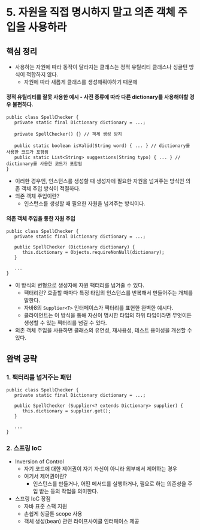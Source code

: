 # 5. 자원을 직접 명시하지 말고 의존 객체 주입을 사용하라

## 핵심 정리
 * 사용하는 자원에 따라 동작이 달라지는 클래스는 정적 유틸리티 클래스나 싱글턴 방식이 적합하지 않다.
    * 자원에 따라 새롭게 클래스를 생성해줘야하기 때문에

#### 정적 유틸리티를 잘못 사용한 예시 - 사전 종류에 따라 다른 dictionary를 사용해야할 경우 불편하다.
```
public class SpellChecker {
   private static final Dictionary dictionary = ...;

   private SpellChecker() {} // 객체 생성 방지

   public static boolean isValid(String word) { ... } // dictionary를 사용한 코드가 포함됨
   public static List<String> suggestions(String typo) { ... } // dictionary를 사용한 코드가 포함됨
}
```

 * 이러한 경우엔, 인스턴스를 생성할 때 생성자에 필요한 자원을 넘겨주는 방식인 의존 객체 주입 방식이 적절하다.
 * 의존 객체 주입이란?
    * 인스턴스를 생성할 때 필요한 자원을 넘겨주는 방식이다.

#### 의존 객체 주입을 통한 자원 주입
```
public class SpellChecker {
   private static final Dictionary dictionary = ...;

   public SpellChecker (Dictionary dictionary) {
      this.dictionary = Objects.requireNonNull(dictionary);
   }

   ...
}

```

 * 이 방식의 변형으로 생성자에 자원 팩터리를 넘겨줄 수 있다.
    * 팩터리란? 호출할 때마다 특정 타입의 인스턴스를 반복해서 만들어주는 개체를 말한다.
    * 자바8의 `Supplier<T>` 인터페이스가 팩터리를 표현한 완벽한 예시다.
    * 클라이언트는 이 방식을 통해 자신이 명시한 타입의 하위 타입이라면 무엇이든 생성할 수 있는 팩터리를 넘길 수 있다.
 * 의존 객체 주입을 사용하면 클래스의 유연성, 재사용성, 테스트 용이성을 개선할 수 있다.


## 완벽 공략

### 1. 팩터리를 넘겨주는 패턴
```
public class SpellChecker {
   private static final Dictionary dictionary = ...;

   public SpellChecker (Supplier<? extends Dictionary> supplier) {
      this.dictionary = supplier.get();
   }

   ...
}

```

### 2. 스프링 IoC
 * Inversion of Control
    * 자기 코드에 대한 제어권이 자기 자신이 아니라 외부에서 제어하는 경우
    * 여기서 제어권이란?
       * 인스턴스를 만들거나, 어떤 메서드를 실행하거나, 필요로 하는 의존성을 주입 받는 등의 작업을 의미한다.  
 * 스프링 IoC 장점
    * 자바 표준 스팩 지원
    * 손쉽게 싱글톤 scope 사용
    * 객체 생성(bean) 관련 라이프사이클 인터페이스 제공 
